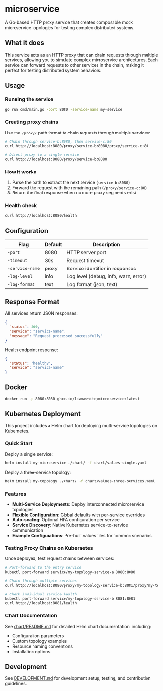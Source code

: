 # microservice

A Go-based HTTP proxy service that creates composable mock microservice topologies for testing complex distributed systems.

## What it does

This service acts as an HTTP proxy that can chain requests through multiple services, allowing you to simulate complex microservice architectures. Each service can forward requests to other services in the chain, making it perfect for testing distributed system behaviors.

## Usage

### Running the service

```bash
go run cmd/main.go -port 8080 -service-name my-service
```

### Creating proxy chains

Use the `/proxy/` path format to chain requests through multiple services:

```bash
# Chain through service-b:8080, then service-c:80
curl http://localhost:8080/proxy/service-b:8080/proxy/service-c:80

# Direct proxy to a single service
curl http://localhost:8080/proxy/service-b:8080
```

### How it works

1. Parse the path to extract the next service (`service-b:8080`)
2. Forward the request with the remaining path (`/proxy/service-c:80`)
3. Return the final response when no more proxy segments exist

### Health check

```bash
curl http://localhost:8080/health
```

## Configuration

| Flag | Default | Description |
|------|---------|-------------|
| `-port` | 8080 | HTTP server port |
| `-timeout` | 30s | Request timeout |
| `-service-name` | proxy | Service identifier in responses |
| `-log-level` | info | Log level (debug, info, warn, error) |
| `-log-format` | text | Log format (json, text) |

## Response Format

All services return JSON responses:

```json
{
  "status": 200,
  "service": "service-name",
  "message": "Request processed successfully"
}
```

Health endpoint response:
```json
{
  "status": "healthy",
  "service": "service-name"
}
```

## Docker

```bash
docker run -p 8080:8080 ghcr.io/liamawhite/microservice:latest
```

## Kubernetes Deployment

This project includes a Helm chart for deploying multi-service topologies on Kubernetes.

### Quick Start

Deploy a single service:
```bash
helm install my-microservice ./chart/ -f chart/values-single.yaml
```

Deploy a three-service topology:
```bash
helm install my-topology ./chart/ -f chart/values-three-services.yaml
```

### Features

- **Multi-Service Deployments**: Deploy interconnected microservice topologies
- **Flexible Configuration**: Global defaults with per-service overrides
- **Auto-scaling**: Optional HPA configuration per service
- **Service Discovery**: Native Kubernetes service-to-service communication
- **Example Configurations**: Pre-built values files for common scenarios

### Testing Proxy Chains on Kubernetes

Once deployed, test request chains between services:

```bash
# Port-forward to the entry service
kubectl port-forward service/my-topology-service-a 8080:8080

# Chain through multiple services
curl http://localhost:8080/proxy/my-topology-service-b:8081/proxy/my-topology-service-c:8082

# Check individual service health
kubectl port-forward service/my-topology-service-b 8081:8081
curl http://localhost:8081/health
```

### Chart Documentation

See [chart/README.md](chart/README.md) for detailed Helm chart documentation, including:
- Configuration parameters
- Custom topology examples
- Resource naming conventions
- Installation options

## Development

See [DEVELOPMENT.md](DEVELOPMENT.md) for development setup, testing, and contribution guidelines.
